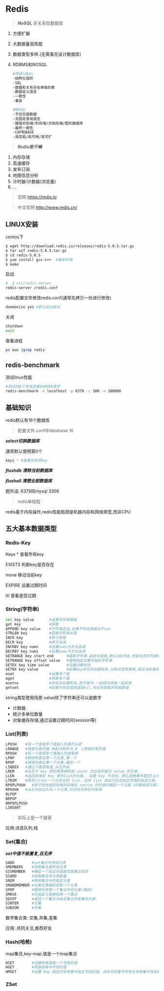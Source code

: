 # Redis

> ***NoSQL*** 非关系型数据库

1. 方便扩展

2. 大数据量高性能

3. 数据类型多样.(无需事先设计数据库)

4. RDBMS和NOSQL

   ```sh
   #传统rdbms
   -结构化组织
   -SQL
   -数据和关系存在单独的表
   -数据定义语言
   -一致性
   -事务
   ```

   ```sh
   #NOSQL
   -不仅仅是数据
   -无固定查询语言
   -键值对存储/列存储/文档存储/图形数据库
   -最终一致性
   -CAP和BASE
   -高性能/高可用/高可扩
   ```

> ***Redis能干嘛***

1. 内存存储
2. 高速缓存
3. 发布订阅
4. 地图信息分析
5. 计时器/计数器(浏览量)
6. ...

> 官网  https://redis.io

> 中文官网 http://www.redis.cn/

## LINUX安装

centos下

```sh
$ wget http://download.redis.io/releases/redis-5.0.5.tar.gz
$ tar xzf redis-5.0.5.tar.gz
$ cd redis-5.0.5
$ yum install gcc-c++  #基本环境
$ make
```

启动

```sh
#  $ src/redis-server
redis-server /redis.conf
```

redis配置文件修改redis.conf(通常先拷贝一份进行修改)

```sh
daemonize yes #默认后台启动
```

关闭

```sh
shutdown
exit
```

查看进程

```sh
ps aux |grep redis
```

## redis-benchmark

测试linux性能

```sh
#测试100个并发连接100000请求
redis-benchmark -h localhost -p 6379 -c 100 -n 100000
```

## 基础知识

redis默认有16个数据库

> 配置文件.conf中database 16

***select切换数据库***

通常默认使用第0个

```sh
keys * #查看所有的key 
```

***flushdb 清除当前数据库***

***flushall 清楚全部数据库***

题外话:  6379同mysql 3306

> redis单线程

redis基于内存操作,redis性能瓶颈是机器内存和网络带宽,而非CPU

## 五大基本数据类型

### Redis-Key

Keys *   	查看所有key

EXISTS  	判断key是否存在

move   	 移动当前key

EXPIRE 	 设置过期时间

ttl     		  查看是否过期

### String(字符串)

```sh
set key value 		#设置字符串键值
get key 			#获取
APPEND key value 	#字符串追加,如果不存在就相当于set
STRLEN key			#获取字符串长度
INCR key			#原子自增
DECR key			#原子自减
INCRBY key nums		#设置nums为步长自减
DECRBY key nums		#设置nums为步长自减
GETRANGE key start end 		#截取字符串,起始与结尾,默认从0开始,获取全部字符串是0,-1
SETRANGE key offset value 	#替换指定位置开始的字符串
SETEX key time value		#设置过期时间
SETNX key value				#如果key存在则创建失败,分布式锁常使用,保证当前值存在.
mset				#设置多个值
mget				#获取多个值
msetnx				#存在则创建失败,原子操作,一起成功或者一起失败
getset				#如果不存在值则返回nil,存在则获取并获取新值
```

string类型使用场景:value除了字符串还可以是数字

- 计数器
- 统计多单位数量
- 对象缓存存储,通过设置过期时间(session等)

### List(列表)

```sh
LPUSH	 #将一个值或多个值插入列表的头部
LRANGE	 #获取列表的值.有起点和终点,0 -1获取所有的值
RPUSH	 #将一个值或多个值插入列表尾部
LPOP	 #移除列表左第一个元素,第一个
RPOP	 #移除列表右第一个元素,最后一个
LINDEX   #通过下表获取值,从左开始
LREM	 #从存于 key 的列表里移除前 count 次出现的值为 value 的元素。
LLEN	 #返回存储在 key 里的list的长度。 如果 key 不存在，那么就被看作是空list，并且返回长度为 0。 当存储在 key 里的值不是一个list的话，会返回error。
LTRIM 	 #修剪(trim)一个已存在的 list，这样 list 就会只包含指定范围的指定元素。
RPOPLPUSH	#原子性地返回并移除存储在 source 的列表的最后一个元素（列表尾部元素）， 并把该元素放入存储在 destination 的列表的第一个元素位置（列表头部）。
RPUSHX	 #从队列右边入队一个元素,仅在队列存在时有效
BLPOP
BRPOP
BRPOPLPUSH
LINSERT
```

> 实际上是一个链表

应用:消息队列,栈

### Set(集合)

***set中值不能重复,且无序***

```sh
SADD		#set集合中添加元素
SMEMBERS	#获取集合里所有元素
SISMEMBER	#确定一个给定的值是否是集合成员
SCARD		#获取集合中元素数量
SREM		#移除集合中的指定元素
SRANDMEMBER	#从集合里随机获取一个元素
SPOP		#删除并获取一个集合中的元素(随机)
SMOVE		#将指定元素移到两一个集合
SDIFF		#返回一个集合与给定集合的差集的元素.
SINTER		#交集
SUNION		#并集
```

数字集合类: 交集,并集,差集

应用: 共同关注,推荐好友

### Hash(哈希)

map集合,key-map,值是一个map集合

```sh
HSET		#设置哈希里面一个字段的值
HGET		#获取哈希中字段的值
HMSET		#设置 key 指定的哈希集中指定字段的值。该命令将重写所有在哈希集中存在的字段。如果 key 指定的哈希集不存在，会创建一个新的哈希集并与 key 关联

```





### ZSet